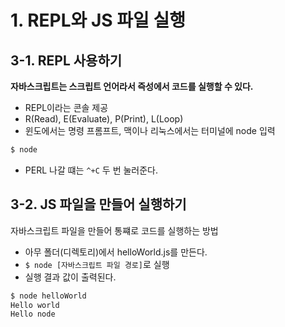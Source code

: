 ﻿# 1. REPL와 JS 파일 실행

## 3-1. REPL 사용하기

**자바스크립트는 스크립트 언어라서 즉성에서 코드를 실행할 수 있다.**

- REPL이라는 콘솔 제공
- R(Read), E(Evaluate), P(Print), L(Loop)
- 윈도에서는 명령 프롬프트, 맥이나 리눅스에서는 터미널에 node 입력

```bash
$ node
```

- PERL 나갈 떄는 `^+C` 두 번 눌러준다.

## 3-2. JS 파일을 만들어 실행하기

자바스크립트 파일을 만들어 통쨰로 코드를 실행하는 방법

- 아무 폴더(디렉토리)에서 helloWorld.js를 만든다.
- `$ node [자바스크립트 파일 경로]`로 실행
- 실행 결과 값이 출력된다.

```bash
$ node helloWorld
Hello world
Hello node
```
